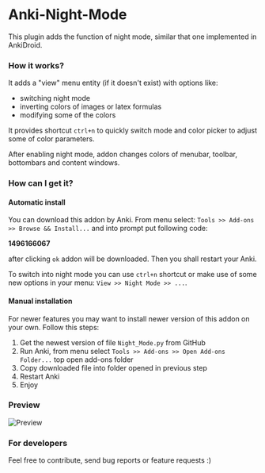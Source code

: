 # Anki-Night-Mode

This plugin adds the function of night mode, similar that one implemented in AnkiDroid.

### How it works?

It adds a "view" menu entity (if it doesn't exist) with options like:
- switching night mode
- inverting colors of images or latex formulas
- modifying some of the colors

It provides shortcut `ctrl+n` to quickly switch mode and color picker to adjust some of color parameters.

After enabling night mode, addon changes colors of menubar, toolbar, bottombars and content windows.

### How can I get it?

#### Automatic install

You can download this addon by Anki.
From menu select: `Tools >> Add-ons >> Browse && Install...` and into prompt put following code:

**1496166067**

after clicking `ok` addon will be downloaded. Then you shall restart your Anki.

To switch into night mode you can use `ctrl+n` shortcut or make use of some new options in your menu: `View >> Night Mode >> ...`.

#### Manual installation

For newer features you may want to install newer version of this addon on your own.
Follow this steps:

1. Get the newest version of file `Night_Mode.py` from GitHub
2. Run Anki, from menu select `Tools >> Add-ons >> Open Add-ons Folder...` top open add-ons folder
4. Copy downloaded file into folder opened in previous step
5. Restart Anki
6. Enjoy

### Preview

![Preview](https://raw.githubusercontent.com/krassowski/Anki-Night-Mode/master/preview.png)

### For developers

Feel free to contribute, send bug reports or feature requests :)
